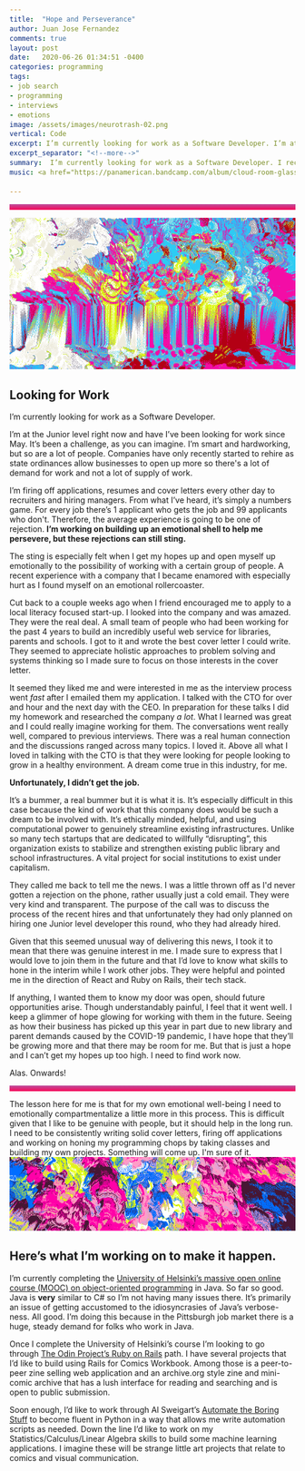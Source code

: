 ```yaml
---
title:  "Hope and Perseverance"
author: Juan Jose Fernandez
comments: true
layout: post
date:   2020-06-26 01:34:51 -0400
categories: programming
tags:
- job search
- programming
- interviews
- emotions
image: /assets/images/neurotrash-02.png
vertical: Code
excerpt: I’m currently looking for work as a Software Developer. I’m at the Junior level right now and have I’ve been looking for work since May. It’s been a challenge, as you can imagine. I’m smart and hardworking, but so are a lot of people. Companies have only recently started to rehire as state ordinances allow businesses to open up more so there's a lot of demand for work and not a lot of supply of work.
excerpt_separator: "<!--more-->"
summary:  I’m currently looking for work as a Software Developer. I recently had a roller coaster of an experience.
music: <a href="https://panamerican.bandcamp.com/album/cloud-room-glass-room">Pan-American - The Cloud Room </a>

---
```

<style>
.bar{
    height: 10px;
    background: #bc4e9c;  /* fallback for old browsers */
    background: -webkit-linear-gradient(to top, #f80759, #bc4e9c);  /* Chrome 10-25, Safari 5.1-6 */
    background: linear-gradient(to top, #f80759, #bc4e9c); /* W3C, IE 10+/ Edge, Firefox 16+, Chrome 26+, Opera 12+, Safari 7+ */
    }
</style>

<!-- Divider -->
<div class="bar"></div>

<!--more-->
<!-- code for images -->
![Glitch Art, brightly colored pattern dither](/assets/images/neurotrash-01.png)

## Looking for Work ##
I’m currently looking for work as a Software Developer. 

I’m at the Junior level right now and have I’ve been looking for work since May. It’s been a challenge, as you can imagine. I’m smart and hardworking, but so are a lot of people. Companies have only recently started to rehire as state ordinances allow businesses to open up more so there's a lot of demand for work and not a lot of supply of work.

 I’m firing off applications, resumes and cover letters every other day to recruiters and hiring managers. From what I’ve heard, it’s simply a numbers game. For every job there’s 1 applicant who gets the job and 99 applicants who don't. Therefore, the average experience is going to be one of rejection. **I’m working on building up an emotional shell to help me persevere, but these rejections can still sting.**

The sting is especially felt when I get my hopes up and open myself up emotionally to the possibility of working with a certain group of people. A recent experience with a company that I became enamored with especially hurt as I found myself on an emotional rollercoaster. 

Cut back to a couple weeks ago when I friend encouraged me to apply to a local literacy focused start-up. I looked into the company and was amazed. They were the real deal. A small team of people who had been working for the past 4 years to build an incredibly useful web service for libraries, parents and schools. I got to it and wrote the best cover letter I could write. They seemed to appreciate holistic approaches to problem solving and systems thinking so I made sure to focus on those interests in the cover letter.

It seemed they liked me and were interested in me as the interview process went *fast* after I emailed them my application. I talked with the CTO for over and hour and the next day with the CEO. In preparation for these talks I did my homework and researched the company *a lot*. What I learned was great and I could really imagine working for them. The conversations went really well, compared to previous interviews. There was a real human connection and the discussions ranged across many topics. I loved it. Above all what I loved in talking with the CTO is that they were looking for people looking to grow in a healthy environment. A dream come true in this industry, for me.

**Unfortunately, I didn’t get the job.**

It’s a bummer, a real bummer but it is what it is. It’s especially difficult in this case because the kind of work that this company does would be such a dream to be involved with. It’s ethically minded, helpful, and using computational power to genuinely streamline existing infrastructures. Unlike so many tech startups that are dedicated to willfully “disrupting”, this organization exists to stabilize and strengthen existing public library and school infrastructures. A vital project for social institutions to exist under capitalism.

They called me back to tell me the news. I was a little thrown off as I'd never gotten a rejection on the phone, rather usually just a cold email. They were very kind and transparent. The purpose of the call was to discuss the process of the recent hires and that unfortunately they had only planned on hiring one Junior level developer this round, who they had already hired. 

Given that this seemed unusual way of delivering this news, I took it to mean that there was genuine interest in me. I made sure to express that I would love to join them in the future and that I’d love to know what skills to hone in the interim while I work other jobs. They were helpful and pointed me in the direction of React and Ruby on Rails, their tech stack. 

If anything, I wanted them to know my door was open, should future opportunities arise. Though understandably painful, I feel that it went well. I keep a glimmer of hope glowing for working with them in the future. Seeing as how their business has picked up this year in part due to new library and parent demands caused by the COVID-19 pandemic, I have hope that they’ll be growing more and that there may be room for me. But that is just a hope and I can’t get my hopes up too high. I need to find work now.

Alas. Onwards!
<div class="bar"></div>

The lesson here for me is that for my own emotional well-being I need to emotionally compartmentalize a little more in this process. This is difficult given that I like to be genuine with people, but it should help in the long run. I need to be consistently writing solid cover letters, firing off applications and working on honing my programming chops by taking classes and building my own projects. Something will come up. I'm sure of it.
![Glitch Art, brightly colored pattern dither](/assets/images/neurotrash-02.png)
## Here’s what I’m working on to make it happen. ##
I’m currently completing the [University of Helsinki’s massive open online course (MOOC) on object-oriented programming](https://java-programming.mooc.fi/) in Java. So far so good. Java is **very** similar to C# so I’m not having many issues there. It’s primarily an issue of getting accustomed to the idiosyncrasies of Java’s verbose-ness. All good. I’m doing this because in the Pittsburgh job market there is a huge, steady demand for folks who work in Java.

Once I complete the University of Helsinki’s course I’m looking to go through [The Odin Project’s Ruby on Rails](https://www.theodinproject.com/courses/ruby-on-rails) path. I have several projects that I’d like to build using Rails for Comics Workbook. Among those is a peer-to-peer zine selling web application and an archive.org style zine and mini-comic archive that has a lush interface for reading and searching and is open to public submission.

Soon enough, I’d like to work through Al Sweigart’s [Automate the Boring Stuff](https://automatetheboringstuff.com/) to become fluent in Python in a way that allows me write automation scripts as needed. Down the line I’d like to work on my Statistics/Calculus/Linear Algebra skills to build some machine learning applications. I imagine these will be strange little art projects that relate to comics and visual communication.



